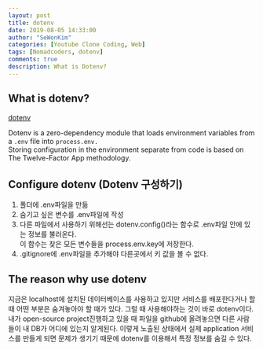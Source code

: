 ```yaml
---
layout: post
title: dotenv
date: 2019-08-05 14:33:00
author: "SeWonKim"
categories: [Youtube Clone Coding, Web]
tags: [Nomadcoders, dotenv]
comments: true
description: What is Dotenv?
---
```


## What is dotenv?
[dotenv](https://www.npmjs.com/package/dotenv)

Dotenv is a zero-dependency module that loads environment variables from a `.env` file into `process.env.`        
Storing configuration in the environment separate from code is based on The Twelve-Factor App methodology.



## Configure dotenv (Dotenv 구성하기)
1. 폴더에 .env파일을 만듦
2. 숨기고 싶은 변수를 .env파일에 작성
3. 다른 파일에서 사용하기 위해선는 dotenv.config()라는 함수로 .env파일 안에 있는 정보를 불러온다.     
   이 함수는 찾은 모든 변수들을 process.env.key에 저장한다.
4. .gitignore에 .env파일을 추가해야 다른곳에서 키 값을 볼 수 없다.


## The reason why use dotenv
지금은 localhost에 설치된 데이터베이스를 사용하고 있지만 서비스를 배포한다거나 할 때 어떤 부분은 숨겨놓아야 할 때가 있다.
그럴 때 사용해야하는 것이 바로 dotenv이다. 내가 open-source project진행하고 있을 때 파일을 github에 올려놓으면 다른 사람들이 내 DB가 어디에 있는지 알게된다.
이렇게 노출된 상태에서 실제 application 서비스를 만들게 되면 문제가 생기기 때문에 dotenv를 이용해서 특정 정보를 숨길 수 있다.

